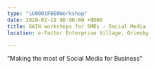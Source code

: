 ```yaml
---
type: "\U0001F6E0️Workshop"
date: 2020-02-19 00:00:00 +0000
title: GAIN workshops for SMEs - Social Media
location: e-Factor Enterprise Village, Grimsby

---
```

"Making the most of Social Media for Business"